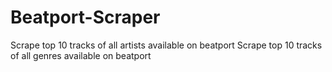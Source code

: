 # Beatport-Scraper

Scrape top 10 tracks of all artists available on beatport
Scrape top 10 tracks of all genres available on beatport


